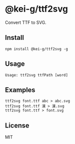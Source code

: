 # @kei-g/ttf2svg

Convert TTF to SVG.

## Install

```shell
npm install @kei-g/ttf2svg -g
```

## Usage

```shell
Usage: ttf2svg ttfPath [word]
```

## Examples

```shell
ttf2svg font.ttf abc > abc.svg
ttf2svg font.ttf 漢 > 漢.svg
ttf2svg font.ttf > font.svg
```

## License

MIT
